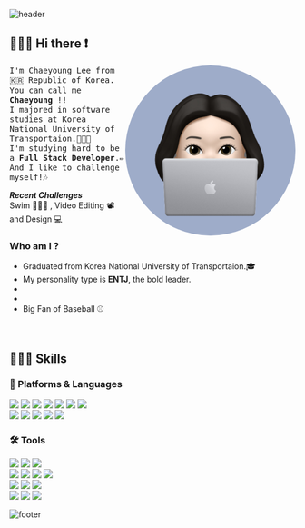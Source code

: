 ![header](https://capsule-render.vercel.app/api?section=header&type=waving&color=FFC0CB&height=300&text=Welcome%20to%20My%20Github!&fontColor=ffffff&fontSize=60&fontAlignY=40&desc=I'm%20Chaeyoung%20'◡'&descSize=25&descAlignY=58&animation=fadeIn)

## 🙋🏻‍♀️ Hi there ❗
<img src="./images/Github-profilephoto2.jpg" align="right" height="300" style="border-radius: 50%;"/>

<samp>I'm Chaeyoung Lee from 🇰🇷 Republic of Korea. You can call me **Chaeyoung** !! <br>
I majored in software studies at Korea National University of Transportaion.👩🏻‍🎓<br>
I'm studying hard to be a **Full Stack Developer**.✏️ And I like to challenge myself!🎶 <br>

***Recent Challenges*** <br>
Swim 🏊🏻‍♀️ , Video Editing 📽️ and Design 💻

### Who am I ?
- Graduated from Korea National University of Transportaion.🎓
- My personality type is **ENTJ**, the bold leader.
- 
- 
- Big Fan of Baseball ⚾


<br>
<h2>👩🏻‍💻 Skills </h1>
<h3>🧩 Platforms & Languages</h3>
<p>
<img src="https://img.shields.io/badge/HTML5-E34F26?style=flat-square&logo=HTML5&logoColor=white"/>
<img src="https://img.shields.io/badge/CSS3-1572B6?style=flat-square&logo=CSS3&logoColor=white"/>
<img src="https://img.shields.io/badge/java-0769AD?style=flat-square&logo=java&logoColor=white"/>  
<img src="https://img.shields.io/badge/Javascript-F7DF1E?style=flat-square&logo=Javascript&logoColor=white"/>
<img src="https://img.shields.io/badge/React-61DAFB?style=flat-square&logo=React&logoColor=white"/>  
<img src="https://img.shields.io/badge/Vue.js-4FC08D?style=flat-square&logo=Vue.js&logoColor=white"/>
<img src="https://img.shields.io/badge/jQuery-0769AD?style=flat-square&logo=jQuery&logoColor=white"/>
  <br>
<img src="https://img.shields.io/badge/C-A8B9CC?style=flat-square&logo=C&logoColor=white"/>
<img src="https://img.shields.io/badge/C%23-512BD4?style=flat-square&logo=C%23&logoColor=white"/>  
<img src="https://img.shields.io/badge/Python-3776AB?style=flat-square&logo=Python&logoColor=white"/>  
<img src="https://img.shields.io/badge/Spring Boot-6DB33F?style=flat-square&logo=Spring Boot&logoColor=white"/>
<img src="https://img.shields.io/badge/Oracle-F80000?style=flat-square&logo=Oracle&logoColor=white"/>
</p>

<h3>🛠️ Tools</h3>
<p>
<img src="https://img.shields.io/badge/Eclipse IDE-2C2255?style=flat-square&logo=Eclipse IDE&logoColor=white"/>
<img src="https://img.shields.io/badge/Visual Studio-5C2D91?style=flat-square&logo=Visual Studio&logoColor=white"/>
<img src="https://img.shields.io/badge/Visual Studio Code-007ACC?style=flat-square&logo=Visual Studio Code&logoColor=white"/>
 <br>
<img src="https://img.shields.io/badge/Git-F05032?style=flat-square&logo=Git&logoColor=white"/>
<img src="https://img.shields.io/badge/GitHub-181717?style=flat-square&logo=GitHub&logoColor=white"/>
<img src="https://img.shields.io/badge/Notion-000000?style=flat-square&logo=Notion&logoColor=white"/>
<img src="https://img.shields.io/badge/Figma-F24E1E?style=flat-square&logo=Figma&logoColor=white"/>
  <br>
<img src="https://img.shields.io/badge/DBeaver-382923?style=flat-square&logo=DBeaver&logoColor=white"/>
<img src="https://img.shields.io/badge/Postman-FF6C37?style=flat-square&logo=Postman&logoColor=white"/>  
<img src="https://img.shields.io/badge/RStudio-75AADB?style=flat-square&logo=RStudio&logoColor=white"/>  
  <br>
<img src="https://img.shields.io/badge/Adobe Photoshop-31A8FF?style=flat-square&logo=Adobe Photoshop&logoColor=white"/>  
<img src="https://img.shields.io/badge/Adobe Illustrator-FF9A00?style=flat-square&logo=Adobe Illustrator&logoColor=white"/>
<img src="https://img.shields.io/badge/Adobe PremierePro-9999FF?style=flat-square&logo=Adobe PremierePro&logoColor=white"/>  
</p>

![footer](https://capsule-render.vercel.app/api?section=footer&type=waving&color=FFC0CB)
